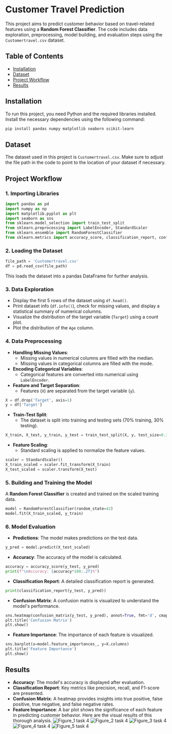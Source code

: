 # Customer Travel Prediction
This project aims to predict customer behavior based on travel-related features using a **Random Forest Classifier**. The code includes data exploration, preprocessing, model building, and evaluation steps using the `Customertravel.csv` dataset.
## Table of Contents
- [Installation](#installation)
- [Dataset](#dataset)
- [Project Workflow](#project-workflow)
- [Results](#results)
## Installation
To run this project, you need Python and the required libraries installed. Install the necessary dependencies using the following command:
```bash
pip install pandas numpy matplotlib seaborn scikit-learn
```
## Dataset
The dataset used in this project is `Customertravel.csv`. Make sure to adjust the file path in the code to point to the location of your dataset if necessary.
## Project Workflow
### 1. Importing Libraries
```python
import pandas as pd
import numpy as np
import matplotlib.pyplot as plt
import seaborn as sns
from sklearn.model_selection import train_test_split
from sklearn.preprocessing import LabelEncoder, StandardScaler
from sklearn.ensemble import RandomForestClassifier
from sklearn.metrics import accuracy_score, classification_report, confusion_matrix
```
### 2. Loading the Dataset
```python
file_path = 'Customertravel.csv'
df = pd.read_csv(file_path)
```
This loads the dataset into a pandas DataFrame for further analysis.
### 3. Data Exploration
- Display the first 5 rows of the dataset using `df.head()`.
- Print dataset info (`df.info()`), check for missing values, and display a statistical summary of numerical columns.
- Visualize the distribution of the target variable (`Target`) using a count plot.
- Plot the distribution of the `Age` column.
### 4. Data Preprocessing
- **Handling Missing Values**:
  - Missing values in numerical columns are filled with the median.
  - Missing values in categorical columns are filled with the mode.  
- **Encoding Categorical Variables**:
  - Categorical features are converted into numerical using `LabelEncoder`.
- **Feature and Target Separation**:
  - Features (`X`) are separated from the target variable (`y`).
```python
X = df.drop('Target', axis=1)
y = df['Target']
```
- **Train-Test Split**:
  - The dataset is split into training and testing sets (70% training, 30% testing).
```python
X_train, X_test, y_train, y_test = train_test_split(X, y, test_size=0.3, random_state=42)
```
- **Feature Scaling**:
  - Standard scaling is applied to normalize the feature values.
```python
scaler = StandardScaler()
X_train_scaled = scaler.fit_transform(X_train)
X_test_scaled = scaler.transform(X_test)
```
### 5. Building and Training the Model
A **Random Forest Classifier** is created and trained on the scaled training data.
```python
model = RandomForestClassifier(random_state=42)
model.fit(X_train_scaled, y_train)
```
### 6. Model Evaluation
- **Predictions**:
  The model makes predictions on the test data.
```python
y_pred = model.predict(X_test_scaled)
```
- **Accuracy**:
  The accuracy of the model is calculated.
```python
accuracy = accuracy_score(y_test, y_pred)
print(f"\nAccuracy: {accuracy*100:.2f}%")
```
- **Classification Report**:
  A detailed classification report is generated.
```python
print(classification_report(y_test, y_pred))
```
- **Confusion Matrix**:
  A confusion matrix is visualized to understand the model's performance.
```python
sns.heatmap(confusion_matrix(y_test, y_pred), annot=True, fmt='d', cmap='Blues')
plt.title('Confusion Matrix')
plt.show()
```
- **Feature Importance**:
  The importance of each feature is visualized.
```python
sns.barplot(x=model.feature_importances_, y=X.columns)
plt.title('Feature Importance')
plt.show()
```
## Results
- **Accuracy**: The model's accuracy is displayed after evaluation.
- **Classification Report**: Key metrics like precision, recall, and F1-score are presented.
- **Confusion Matrix**: A heatmap provides insights into true positive, false positive, true negative, and false negative rates.
- **Feature Importance**: A bar plot shows the significance of each feature in predicting customer behavior.
Here are the visual results of this thorough analysis.
![Figure_1 task 4](https://github.com/user-attachments/assets/e88fe3d6-3e83-48c7-aaf0-5c330063b759)
![Figure_2 task 4](https://github.com/user-attachments/assets/49afa991-0c04-439c-a74b-9a06d66519e1)
![Figure_3 task 4](https://github.com/user-attachments/assets/6702b9cd-4de5-4d19-855a-2d6e29b8526b)
![Figure_4 task 4](https://github.com/user-attachments/assets/f26acd32-c93d-4771-821d-06b6b2b90c67)
![Figure_5 task 4](https://github.com/user-attachments/assets/087ada29-c367-4ec6-829f-c52cd17af71e)



